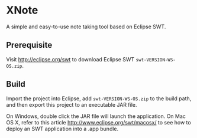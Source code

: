 XNote
=====

A simple and easy-to-use note taking tool based on Eclipse SWT.

Prerequisite
------------

Visit http://eclipse.org/swt to download Eclipse SWT `swt-VERSION-WS-OS.zip`.


Build
-----

Import the project into Eclipse, add `swt-VERSION-WS-OS.zip` to the build path, and then export this project to an executable JAR file.

On Windows, double click the JAR file will launch the application.
On Mac OS X, refer to this article http://www.eclipse.org/swt/macosx/ to see how to deploy an SWT application into a .app bundle.
